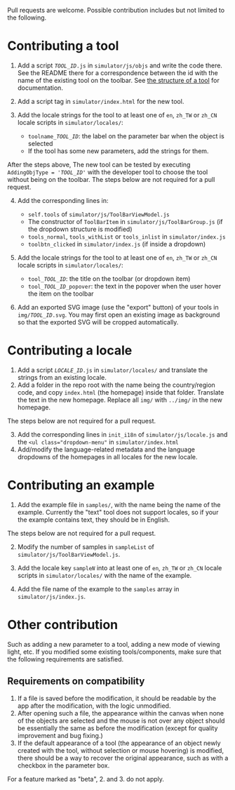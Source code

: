 Pull requests are welcome. Possible contribution includes but not limited to the following.

# Contributing a tool

1. Add a script <code><var>TOOL_ID</var>.js</code> in `simulator/js/objs` and write the code there. See the README there for a correspondence between the id with the name of the existing tool on the toolbar. See [the structure of a tool](https://github.com/ricktu288/ray-optics/wiki/The-structure-of-a-tool-(obj)) for documentation.

2. Add a script tag in `simulator/index.html` for the new tool.

3. Add the locale strings for the tool to at least one of `en`, `zh_TW` or `zh_CN` locale scripts in `simulator/locales/`:
   - <code>toolname_<var>TOOL_ID</var></code>: the label on the parameter bar when the object is selected
   - If the tool has some new parameters, add the strings for them.

After the steps above, The new tool can be tested by executing <code>AddingObjType = '<var>TOOL_ID</var>'</code> with the developer tool to choose the tool without being on the toolbar. The steps below are not required for a pull request.

4. Add the corresponding lines in:
   - `self.tools` of `simulator/js/ToolBarViewModel.js`
   - The constructor of `ToolBarItem` in `simulator/js/ToolBarGroup.js` (if the dropdown structure is modified)
   - `tools_normal`, `tools_withList` or `tools_inlist` in `simulator/index.js`
   - `toolbtn_clicked` in `simulator/index.js` (if inside a dropdown)

3. Add the locale strings for the tool to at least one of `en`, `zh_TW` or `zh_CN` locale scripts in `simulator/locales/`:
   - <code>tool_<var>TOOL_ID</var></code>: the title on the toolbar (or dropdown item)
   - <code>tool_<var>TOOL_ID</var>_popover</code>: the text in the popover when the user hover the item on the toolbar

5. Add an exported SVG image (use the "export" button) of your tools in <code>img/<var>TOOL_ID</var>.svg</code>. You may first open an existing image as background so that the exported SVG will be cropped automatically.


# Contributing a locale

1. Add a script <code><var>LOCALE_ID</var>.js</code> in `simulator/locales/` and translate the strings from an existing locale.
2. Add a folder in the repo root with the name being the country/region code, and copy `index.html` (the homepage) inside that folder. Translate the text in the new homepage. Replace all `img/` with `../img/` in the new homepage.

The steps below are not required for a pull request.

3. Add the corresponding lines in `init_i18n` of `simulator/js/locale.js` and the `<ul class="dropdown-menu"` in `simulator/index.html`
4. Add/modify the language-related metadata and the language dropdowns of the homepages in all locales for the new locale.

# Contributing an example

1. Add the example file in `samples/`, with the name being the name of the example. Currently the "text" tool does not support locales, so if your the example contains text, they should be in English.

The steps below are not required for a pull request.

2. Modify the number of samples in `sampleList` of `simulator/js/ToolBarViewModel.js`.

3. Add the locale key <code>sample<var>N</var></code> into at least one of `en`, `zh_TW` or `zh_CN` locale scripts in `simulator/locales/` with the name of the example.

4. Add the file name of the example to the `samples` array in `simulator/js/index.js`.

# Other contribution

Such as adding a new parameter to a tool, adding a new mode of viewing light, etc. If you modified some existing tools/components, make sure that the following requirements are satisfied.

## Requirements on compatibility

1. If a file is saved before the modification, it should be readable by the app after the modification, with the logic unmodified.
2. After opening such a file, the appearance within the canvas when none of the objects are selected and the mouse is not over any object should be essentially the same as before the modification (except for quality improvement and bug fixing.)
3. If the default appearance of a tool (the appearance of an object newly created with the tool, without selection or mouse hovering) is modified, there should be a way to recover the original appearance, such as with a checkbox in the parameter box.

For a feature marked as "beta", 2. and 3. do not apply.
